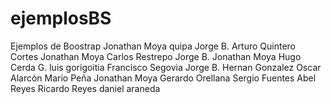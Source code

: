 # ejemplosBS
Ejemplos de Boostrap
Jonathan Moya
quipa
Jorge B.
Arturo Quintero Cortes
Jonathan Moya
Carlos Restrepo
Jorge B.
Jonathan Moya
Hugo Cerda G.
luis gorigoitia
Francisco Segovia
Jorge B.
Hernan Gonzalez
Oscar Alarcón
Mario Peña
Jonathan Moya
Gerardo Orellana
Sergio Fuentes
Abel Reyes
Ricardo Reyes
daniel araneda
